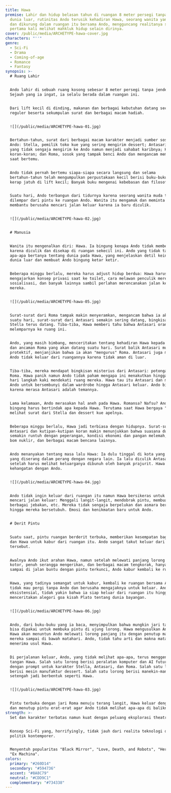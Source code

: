 ```yaml
---
title: Hawa
premise: Lahir dan hidup belasan tahun di ruangan 8 meter persegi tanpa kenal
  dunia luar, rutinitas Ando terusik kehadiran Hawa, seorang wanita yang diculik
  dan dikurung dalam ruangan itu bersama Ando, mengguncang realitanya setelah
  pertama kali melihat mahkluk hidup selain dirinya.
cover: /public/media/ARCHETYPE-hawa-cover.jpg
characters: "''"
genre:
  - Sci-Fi
  - Drama
  - Coming-of-age
  - Romance
  - Fantasy
synopsis: >-
  # Ruang Lahir


  Ando lahir di sebuah ruang kosong sebesar 8 meter persegi tanpa jendela.
  Sejauh yang ia ingat, ia selalu berada dalam ruangan ini.


  Dari lift kecil di dinding, makanan dan berbagai kebutuhan datang secara
  reguler beserta sekumpulan surat dan berbagai macam hadiah.


  ![](/public/media/ARCHETYPE-hawa-01.jpg)


  Bertahun-tahun, surat dari berbagai macam karakter menjadi sumber sosialisasi
  Ando: Stella, pemilik toko kue yang sering mengirim dessert; Antasari, pelaut
  yang tidak sengaja mengirim ke Ando namun menjadi sahabat karibnya; Kutipan
  koran-koran; dan Roma, sosok yang tampak benci Ando dan mengancam membunuhnya
  saat bertemu.


  Ando tidak pernah bertemu siapa-siapa secara langsung dan selama
  bertahun-tahun telah mengumpulkan perpustakaan kecil berisi buku-buku yang
  kerap jatuh di lift kecil; Banyak buku mengenai kebebasan dan filosofi.


  Suatu hari, Ando terbangun dari tidurnya karena seorang wanita muda terlihat
  dilempar dari pintu ke ruangan Ando. Wanita itu mengamuk dan meminta Ando
  membantu berusaha mencari jalan keluar karena ia baru diculik.


  ![](/public/media/ARCHETYPE-hawa-02.jpg)


  # Manusia


  Wanita itu mengenalkan diri: Hawa. Ia bingung kenapa Ando tidak memberontak
  karena diculik dan disekap di ruangan sekecil ini. Ando yang tidak tahu
  apa-apa bertanya tentang dunia pada Hawa, yang menjelaskan detil keindahan
  dunia luar dan membuat Ando bingung ketar ketir.


  Beberapa minggu berlalu, mereka harus adjust hidup berdua: Hawa harus
  mengajarkan konsep privasi saat ke toilet, cara melawan penculik mereka, cara
  sosialisasi, dan banyak lainnya sambil perlahan merencanakan jalan keluar
  mereka.


  ![](/public/media/ARCHETYPE-hawa-05.jpg)


  Surat-surat dari Roma tampak makin menyeramkan, mengancam bahwa ia akan datang
  suatu hari, surat-surat dari Antasari semakin sering datang, bingkisan dari
  Stella terus datang. Tiba-tiba, Hawa memberi tahu bahwa Antasari orang yang
  melemparnya ke ruang ini.


  Ando, yang masih bimbang, menceritakan tentang kehadiran Hawa kepada Antasari
  dan ancaman Roma yang akan datang suatu hari. Surat balik Antasari mulai
  protektif, menjanjikan bahwa ia akan "mengurus" Roma. Antasari juga meminta
  Ando tidak keluar dari ruangannya karena tidak aman di luar.


  Tiba-tiba, mereka mendapat bingkisan misterius dari Antasari: potongan tangan
  Roma. Hawa panik namun Ando tidak paham mengapa ini menakutkan hingga suatu
  hari langkah kaki mendekati ruang mereka. Hawa tau itu Antasari dan mendorong
  Ando untuk bersembunyi dalam wardrobe hingga Antasari keluar. Ando bimbang
  karena merasa Antasari adalah temannya.


  Lama kelamaan, Ando merasakan hal aneh pada Hawa. Romansa? Nafsu? Ando semakin
  bingung harus bertindak apa kepada Hawa. Terutama saat Hawa bergaya "cemburu"
  melihat surat dari Stella dan dessert kue apelnya.


  Beberapa minggu berlalu, Hawa jadi terbiasa dengan hidupnya. Surat-surat
  Antasari dan kutipan-kutipan koran makin menunjukkan bahwa suasana dunia
  semakin runtuh dengan peperangan, kondisi ekonomi dan pangan melemah, ancaman
  bom nuklir, dan berbagai macam bencana lainnya.


  Ando menanyakan tentang masa lalu Hawa: Ia dulu tinggal di kota yang indah
  yang diserang dalam perang dengan negara lain. Ia lalu diculik Antasari
  setelah harus melihat keluarganya dibunuh oleh banyak prajurit. Hawa menemukan
  kehangatan dengan Ando.


  ![](/public/media/ARCHETYPE-hawa-04.jpg)


  Ando tidak ingin keluar dari ruangan itu namun Hawa bersikeras untuk tetap
  mencari jalan keluar: Menggali langit-langit, mendobrak pintu, membuat
  berbagai jebakan, etc. Mereka tidak sengaja berpelukan dan asmara bertumbuh
  hingga mereka bersetubuh. Emosi dan kenikmatan baru untuk Ando.


  # Derit Pintu


  Suatu saat, pintu ruangan berderit terbuka, memberikan kesempatan bagi Ando
  dan Hawa untuk kabur dari ruangan itu. Ando sangat takut keluar dari ruangan
  tersebut.


  Awalnya Ando ikut arahan Hawa, namun setelah melewati panjang lorong yang
  kotor, penuh serangga mengerikan, dan berbagai macam tengkorak, hanya untuk
  sampai di jalan buntu dengan pintu terkunci, Ando kabur kembali ke ruangannya.


  Hawa, yang tadinya semangat untuk kabur, kembali ke ruangan bersama Ando. Ia
  tidak mau pergi tanpa Ando dan berusaha mengajaknya untuk keluar. Ando kini
  eksistensial, tidak yakin bahwa ia siap keluar dari ruangan itu hingga Hawa
  menceritakan alegori goa kisah Plato tentang dunia bayangan.


  ![](/public/media/ARCHETYPE-hawa-06.jpg)


  Ando, dari buku-buku yang ia baca, menyimpulkan bahwa mungkin jari tangan Roma
  bisa dipakai untuk membuka pintu di ujung lorong. Hawa mengusulkan Ando bahwa
  Hawa akan menuntun Ando melewati lorong panjang itu dengan penutup mata hingga
  mereka sampai di bawah matahari. Ando, tidak tahu arti dan makna matahari,
  menerima usul Hawa.


  Di perjalanan keluar, Ando, yang tidak melihat apa-apa, terus menggenggam
  tangan Hawa. Salah satu lorong berisi peralatan komputer dan AI futuristik
  dengan prompt untuk karakter Stella, Antasari, dan Roma. Salah satu lorong
  berisi mesin manufaktur dessert. Salah satu lorong berisi manekin-manekin
  setengah jadi berbentuk seperti Hawa.


  ![](/public/media/ARCHETYPE-hawa-03.jpg)


  Pintu terbuka dengan jari Roma menuju terang langit, Hawa keluar dengan Ando
  dan menutup pintu erat-erat agar Ando tidak melihat apa-apa di baliknya.
strength: >-
  Set dan karakter terbatas namun kuat dengan peluang eksplorasi theatrical.


  Konsep Sci-Fi yang, horrifyingly, tidak jauh dari realita teknologi dan
  politik kontemporer.


  Menyentuh popularitas "Black Mirror", "Love, Death, and Robots", "Her", dan
  "Ex Machina".
colors:
  primary: "#260D14"
  secondary: "#594736"
  accent: "#8A8C79"
  neutral: "#CDD9C1"
  complementary: "#734338"
---
```

